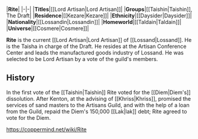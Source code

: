 |**Rite**|
|-|-|
|**Titles**|[[Lord Artisan\|Lord Artisan]]|
|**Groups**|[[Taishin\|Taishin]], The Draft|
|**Residence**|[[Kezare\|Kezare]]|
|**Ethnicity**|[[Daysider\|Daysider]]|
|**Nationality**|[[Lossandin\|Lossandin]]|
|**Homeworld**|[[Taldain\|Taldain]]|
|**Universe**|[[Cosmere\|Cosmere]]|

**Rite** is the current [[Lord Artisan\|Lord Artisan]] of [[Lossand\|Lossand]]. He is the Taisha in charge of the Draft. He resides at the Artisan Conference Center  and leads the manufactured goods industry of Lossand. He was selected to be Lord Artisan by a vote of the guild's members.

## History
In the first vote of the [[Taishin\|Taishin]] Rite voted for the [[Diem\|Diem's]] dissolution. After Kenton, at the advising of [[Khriss\|Khriss]], promised the services of sand masters to the Artisans Guild, and with the help of a loan from the Guild, repaid the Diem's 150,000 [[Lak\|lak]] debt; Rite agreed to vote for the Diem.



https://coppermind.net/wiki/Rite